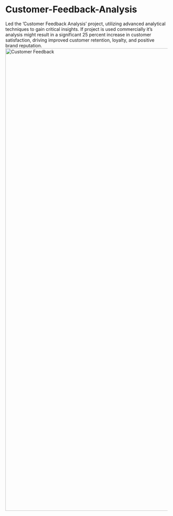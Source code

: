 # Customer-Feedback-Analysis
Led the ’Customer Feedback Analysis’ project, utilizing advanced analytical techniques to gain critical insights. If project is used commercially it’s analysis might result in a significant 25 percent increase in customer satisfaction, driving improved customer retention, loyalty, and positive brand reputation.
<img width="1440" alt="Customer Feedback" src="https://github.com/Vishesh-Khandelwal/Customer-Feedback-Analysis/assets/126090850/154e0499-aeca-4597-8d6e-4e57d7da670f">
